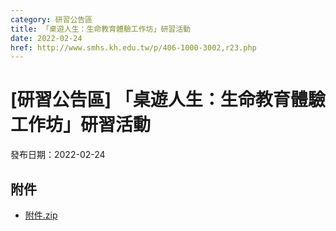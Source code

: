 ```yaml
---
category: 研習公告區
title: 「桌遊人生：生命教育體驗工作坊」研習活動
date: 2022-02-24
href: http://www.smhs.kh.edu.tw/p/406-1000-3002,r23.php
---
```


# [研習公告區] 「桌遊人生：生命教育體驗工作坊」研習活動

發布日期：2022-02-24



## 附件

- [附件.zip](https://www.smhs.kh.edu.tw/app/index.php?Action=downloadfile&file=WVhSMFlXTm9Memt5TDNCMFlWOHlOelV4WHpnM056STROVjg0T1RVeU15NTZhWEE9&fname=DGGGROTSYWQO41XX50LKSWHGRK30OOLKDGUWTSKK4125MLVWKPROVTPOUSSSPKPO)
